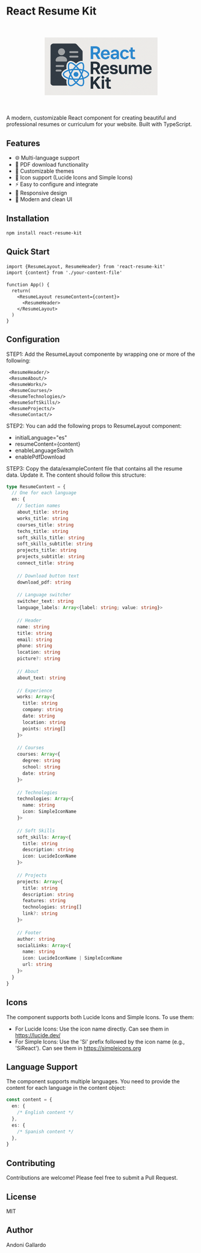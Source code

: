 # React Resume Kit

<br/>
<br/>
<div align="center">
  <img src="https://github.com/Kiyameh/react-resume-kit/blob/main/public/logo.png" alt="React Resume Kit Logo" width="300"/>
</div>
<br/>
<br/>

A modern, customizable React component for creating beautiful and professional resumes or curriculum for your website. Built with TypeScript.

## Features

- 🌐 Multi-language support
- 📄 PDF download functionality
- 🎨 Customizable themes
- 🎯 Icon support (Lucide Icons and Simple Icons)
- ⚡ Easy to configure and integrate
- 📱 Responsive design
- 🎨 Modern and clean UI

## Installation

```bash
npm install react-resume-kit
```

## Quick Start

```tsx
import {ResumeLayout, ResumeHeader} from 'react-resume-kit'
import {content} from './your-content-file'

function App() {
  return(
    <ResumeLayout resumeContent={content}>
      <ResumeHeader>
    </ResumeLayout>
  )
}
```

## Configuration

STEP1: Add the ResumeLayout componente by wrapping one or more of the following:

```tsx
 <ResumeHeader/>
 <ResumeAbout/>
 <ResumeWorks/>
 <ResumeCourses/>
 <ResumeTechnologies/>
 <ResumeSoftSkills/>
 <ResumeProjects/>
 <ResumeContact/>
```

STEP2: You can add the following props to ResumeLayout component:

- initialLanguage="es"
- resumeContent={content}
- enableLanguageSwitch
- enablePdfDownload

STEP3: Copy the data/exampleContent file that contains all the resume data. Update it. The content should follow this structure:

```typescript
type ResumeContent = {
  // One for each language
  en: {
    // Section names
    about_title: string
    works_title: string
    courses_title: string
    techs_title: string
    soft_skills_title: string
    soft_skills_subtitle: string
    projects_title: string
    projects_subtitle: string
    connect_title: string

    // Download button text
    download_pdf: string

    // Language switcher
    switcher_text: string
    language_labels: Array<{label: string; value: string}>

    // Header
    name: string
    title: string
    email: string
    phone: string
    location: string
    picture?: string

    // About
    about_text: string

    // Experience
    works: Array<{
      title: string
      company: string
      date: string
      location: string
      points: string[]
    }>

    // Courses
    courses: Array<{
      degree: string
      school: string
      date: string
    }>

    // Technologies
    technologies: Array<{
      name: string
      icon: SimpleIconName
    }>

    // Soft Skills
    soft_skills: Array<{
      title: string
      description: string
      icon: LucideIconName
    }>

    // Projects
    projects: Array<{
      title: string
      description: string
      features: string
      technologies: string[]
      link?: string
    }>

    // Footer
    author: string
    socialLinks: Array<{
      name: string
      icon: LucideIconName | SimpleIconName
      url: string
    }>
  }
}
```

## Icons

The component supports both Lucide Icons and Simple Icons. To use them:

- For Lucide Icons: Use the icon name directly. Can see them in https://lucide.dev/
- For Simple Icons: Use the 'Si' prefix followed by the icon name (e.g., 'SiReact'). Can see them in https://simpleicons.org

## Language Support

The component supports multiple languages. You need to provide the content for each language in the content object:

```typescript
const content = {
  en: {
    /* English content */
  },
  es: {
    /* Spanish content */
  },
}
```

## Contributing

Contributions are welcome! Please feel free to submit a Pull Request.

## License

MIT

## Author

Andoni Gallardo
